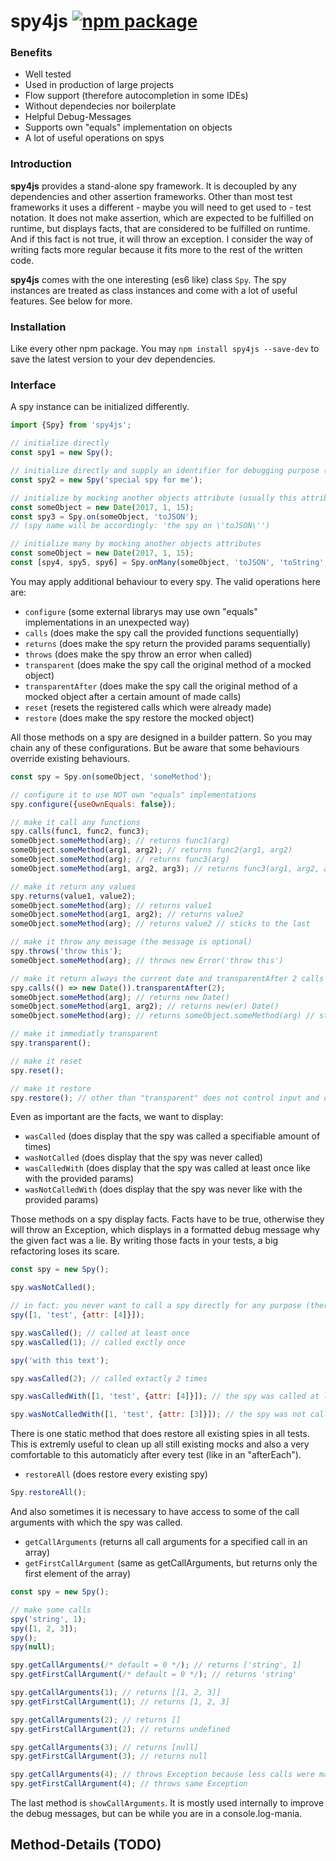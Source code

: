  
# spy4js [![npm package][npm-badge]][npm]

[npm-badge]: https://img.shields.io/npm/v/spy4js.svg?style=flat-square
[npm]: https://www.npmjs.org/package/spy4js

### Benefits

  - Well tested
  - Used in production of large projects
  - Flow support (therefore autocompletion in some IDEs)
  - Without dependecies nor boilerplate
  - Helpful Debug-Messages
  - Supports own "equals" implementation on objects
  - A lot of useful operations on spys

### Introduction

**spy4js** provides a stand-alone spy framework. It is decoupled by any dependencies and other assertion frameworks. Other than most test frameworks it uses a different - maybe you will need to get used to - test notation. It does not make assertion, which are expected to be fulfilled on runtime, but displays facts, that are considered to be fulfilled on runtime. And if this fact is not true, it will throw an exception. I consider the way of writing facts more regular because it fits more to the rest of the written code.

**spy4js** comes with the one interesting (es6 like) class `Spy`. The spy instances are treated as class instances and come with a lot of useful features. See below for more.

### Installation

Like every other npm package. You may `npm install spy4js --save-dev` to save the latest version to your dev dependencies.

### Interface

A spy instance can be initialized differently.

```js
import {Spy} from 'spy4js';

// initialize directly
const spy1 = new Spy();

// initialize directly and supply an identifier for debugging purpose (default: 'the spy')
const spy2 = new Spy('special spy for me');

// initialize by mocking another objects attribute (usually this attribute is a function)
const someObject = new Date(2017, 1, 15);
const spy3 = Spy.on(someObject, 'toJSON');
// (spy name will be accordingly: 'the spy on \'toJSON\'')

// initialize many by mocking another objects attributes
const someObject = new Date(2017, 1, 15);
const [spy4, spy5, spy6] = Spy.onMany(someObject, 'toJSON', 'toString', 'getDate');
```

You may apply additional behaviour to every spy. The valid operations here are:
    
  - `configure` (some external librarys may use own "equals" implementations in an unexpected way)
  - `calls` (does make the spy call the provided functions sequentially)
  - `returns` (does make the spy return the provided params sequentially)
  - `throws` (does make the spy throw an error when called)
  - `transparent` (does make the spy call the original method of a mocked object)
  - `transparentAfter` (does make the spy call the original method of a mocked object after a certain amount of made calls)
  - `reset` (resets the registered calls which were already made)
  - `restore` (does make the spy restore the mocked object)
    
All those methods on a spy are designed in a builder pattern. So you may chain any of these configurations. But be aware that some behaviours override existing behaviours.

```js
const spy = Spy.on(someObject, 'someMethod');

// configure it to use NOT own "equals" implementations
spy.configure({useOwnEquals: false});

// make it call any functions
spy.calls(func1, func2, func3);
someObject.someMethod(arg); // returns func1(arg)
someObject.someMethod(arg1, arg2); // returns func2(arg1, arg2)
someObject.someMethod(arg); // returns func3(arg)
someObject.someMethod(arg1, arg2, arg3); // returns func3(arg1, arg2, arg3) // sticks to the last

// make it return any values
spy.returns(value1, value2);
someObject.someMethod(arg); // returns value1
someObject.someMethod(arg1, arg2); // returns value2
someObject.someMethod(arg); // returns value2 // sticks to the last

// make it throw any message (the message is optional)
spy.throws('throw this');
someObject.someMethod(arg); // throws new Error('throw this')

// make it return always the current date and transparentAfter 2 calls
spy.calls(() => new Date()).transparentAfter(2);
someObject.someMethod(arg); // returns new Date()
someObject.someMethod(arg1, arg2); // returns new(er) Date()
someObject.someMethod(arg); // returns someObject.someMethod(arg) // sticks to this behaviour

// make it immediatly transparent
spy.transparent();

// make it reset
spy.reset();

// make it restore
spy.restore(); // other than "transparent" does not control input and output of the mocked function anymore
```

Even as important are the facts, we want to display:

  - `wasCalled` (does display that the spy was called a specifiable amount of times)
  - `wasNotCalled` (does display that the spy was never called)
  - `wasCalledWith` (does display that the spy was called at least once like with the provided params)
  - `wasNotCalledWith` (does display that the spy was never like with the provided params)

Those methods on a spy display facts. Facts have to be true, otherwise they will throw an Exception, which displays in a formatted debug message why the given fact was a lie. By writing those facts in your tests, a big refactoring loses its scare.

```js
const spy = new Spy();

spy.wasNotCalled();

// in fact: you never want to call a spy directly for any purpose (therefore using flow this will complain)
spy([1, 'test', {attr: [4]}]);

spy.wasCalled(); // called at least once
spy.wasCalled(1); // called exctly once

spy('with this text');

spy.wasCalled(2); // called extactly 2 times

spy.wasCalledWith([1, 'test', {attr: [4]}]); // the spy was called at least once with equal params

spy.wasNotCalledWith([1, 'test', {attr: [3]}]); // the spy was not called with those params (do you see the difference?)
```

There is one static method that does restore all existing spies in all tests. This is extremly useful to clean up all still existing mocks and also a very comfortable to this automaticly after every test (like in an "afterEach").
    
  - `restoreAll` (does restore every existing spy)

```js
Spy.restoreAll();
```

And also sometimes it is necessary to have access to some of the call arguments with which the spy was called.

  - `getCallArguments` (returns all call arguments for a specified call in an array)
  - `getFirstCallArgument` (same as getCallArguments, but returns only the first element of the array)
    
```js
const spy = new Spy();

// make some calls
spy('string', 1);
spy([1, 2, 3]);
spy();
spy(null);

spy.getCallArguments(/* default = 0 */); // returns ['string', 1]
spy.getFirstCallArgument(/* default = 0 */); // returns 'string'

spy.getCallArguments(1); // returns [[1, 2, 3]]
spy.getFirstCallArgument(1); // returns [1, 2, 3]

spy.getCallArguments(2); // returns []
spy.getFirstCallArgument(2); // returns undefined

spy.getCallArguments(3); // returns [null]
spy.getFirstCallArgument(3); // returns null

spy.getCallArguments(4); // throws Exception because less calls were made
spy.getFirstCallArgument(4); // throws same Exception
```

The last method is `showCallArguments`. It is mostly used internally to improve the debug messages, but can be while you are in a console.log-mania.

## Method-Details (TODO)
